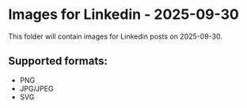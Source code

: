 # Images for Linkedin - 2025-09-30

This folder will contain images for Linkedin posts on 2025-09-30.

## Supported formats:
- PNG
- JPG/JPEG
- SVG
